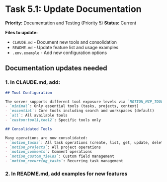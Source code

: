 # Task 5.1: Update Documentation

**Priority:** Documentation and Testing (Priority 5)
**Status:** Current

**Files to update:**
- `CLAUDE.md` - Document new tools and consolidation
- `README.md` - Update feature list and usage examples
- `.env.example` - Add new configuration options

## Documentation updates needed

### 1. In CLAUDE.md, add:
```markdown
## Tool Configuration

The server supports different tool exposure levels via `MOTION_MCP_TOOLS`:
- `minimal`: Only essential tools (tasks, projects, context)
- `essential`: Core tools including search and workspaces (default)
- `all`: All available tools
- `custom:tool1,tool2`: Specific tools only

## Consolidated Tools

Many operations are now consolidated:
- `motion_tasks`: All task operations (create, list, get, update, delete, move, unassign)
- `motion_projects`: All project operations
- `motion_comments`: Comment operations
- `motion_custom_fields`: Custom field management
- `motion_recurring_tasks`: Recurring task management
```

### 2. In README.md, add examples for new features